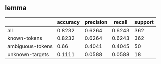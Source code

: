 
## lemma

|                  | accuracy | precision | recall | support |
|------------------|----------|-----------|--------|---------|
| all              | 0.8232   | 0.6264    | 0.6243 | 362     |
| known-tokens     | 0.8232   | 0.6264    | 0.6243 | 362     |
| ambiguous-tokens | 0.66     | 0.4041    | 0.4045 | 50      |
| unknown-targets  | 0.1111   | 0.0588    | 0.0588 | 18      |

